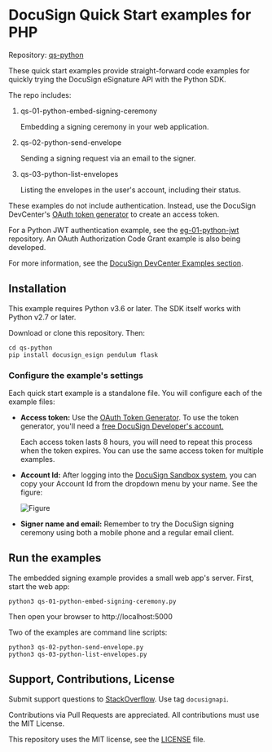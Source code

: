 # DocuSign Quick Start examples for PHP

Repository: [qs-python](https://github.com/docusign/qs-python)

These quick start examples provide straight-forward
code examples for quickly
trying the DocuSign eSignature API with the Python SDK.

The repo includes:

1. qs-01-python-embed-signing-ceremony

   Embedding a signing ceremony in your web application.
2. qs-02-python-send-envelope

   Sending a signing request via an email to the signer.
3. qs-03-python-list-envelopes

   Listing the envelopes in the user's account, including their status.

These examples do not include authentication. Instead,
use the DocuSign DevCenter's
[OAuth token generator](https://developers.docusign.com/oauth-token-generator)
to create an access token.

For a Python JWT authentication example, see the
[eg-01-python-jwt](https://github.com/docusign/eg-01-python-jwt)
repository. An OAuth Authorization Code Grant example is
also being developed.

For more information, see the
[DocuSign DevCenter Examples section](https://developers.docusign.com/esign-rest-api/code-examples).

## Installation

This example requires Python v3.6 or later.
The SDK itself works with Python v2.7 or later.

Download or clone this repository. Then:

````
cd qs-python
pip install docusign_esign pendulum flask
````

### Configure the example's settings
Each quick start example is a standalone file. You will configure
each of the example files:

 * **Access token:** Use the [OAuth Token Generator](https://developers.docusign.com/oauth-token-generator).
   To use the token generator, you'll need a
   [free DocuSign Developer's account.](https://go.docusign.com/o/sandbox/)

   Each access token lasts 8 hours, you will need to repeat this process
   when the token expires. You can use the same access token for
   multiple examples.

 * **Account Id:** After logging into the [DocuSign Sandbox system](https://demo.docusign.net),
   you can copy your Account Id from the dropdown menu by your name. See the figure:

   ![Figure](https://raw.githubusercontent.com/docusign/qs-python/master/documentation/account_id.png)
 * **Signer name and email:** Remember to try the DocuSign signing ceremony using both a mobile phone and a regular
   email client.

## Run the examples

The embedded signing example provides a small web app's server.
First, start the web app:
````
python3 qs-01-python-embed-signing-ceremony.py
````
Then open your browser to http://localhost:5000

Two of the examples are command line scripts:
````
python3 qs-02-python-send-envelope.py
python3 qs-03-python-list-envelopes.py
````

## Support, Contributions, License

Submit support questions to [StackOverflow](https://stackoverflow.com). Use tag `docusignapi`.

Contributions via Pull Requests are appreciated.
All contributions must use the MIT License.

This repository uses the MIT license, see the
[LICENSE](https://github.com/docusign/eg-01-Python-jwt/blob/master/LICENSE) file.
